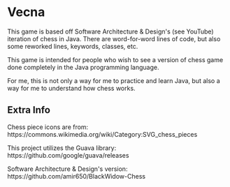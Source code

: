 <h1>Vecna</h1>
<p> This game is based off Software Architecture & Design's (see YouTube) iteration of chess in Java. There are word-for-word lines of code, but also some reworked lines, keywords, classes, etc. </p>
<p> This game is intended for people who wish to see a version of chess game done completely in the Java programming language. </p> 
<p> For me, this is not only a way for me to practice and learn Java, but also a way for me to understand how chess works. </p> 
<h2>Extra Info</h2>
<p> Chess piece icons are from: https://commons.wikimedia.org/wiki/Category:SVG_chess_pieces</p>
<p> This project utilizes the Guava library: https://github.com/google/guava/releases </p>
<p> Software Architecture & Design's version: https://github.com/amir650/BlackWidow-Chess </p>
